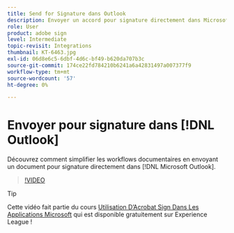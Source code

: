 ```yaml
---
title: Send for Signature dans Outlook
description: Envoyer un accord pour signature directement dans Microsoft Outlook
role: User
product: adobe sign
level: Intermediate
topic-revisit: Integrations
thumbnail: KT-6463.jpg
exl-id: 06d8e6c5-6dbf-4d6c-bf49-b620da707b3c
source-git-commit: 174ce22fd784210b6241a6a42831497a007377f9
workflow-type: tm+mt
source-wordcount: '57'
ht-degree: 0%

---
```


# Envoyer pour signature dans [!DNL Outlook]

Découvrez comment simplifier les workflows documentaires en envoyant un document pour signature directement dans [!DNL Microsoft Outlook].

>[!VIDEO](https://video.tv.adobe.com/v/37839?hidetitle=true)

>[!TIP]
>
>Cette vidéo fait partie du cours [Utilisation D’Acrobat Sign Dans Les Applications Microsoft](https://experienceleague.adobe.com/?recommended=Sign-U-1-2020.2) qui est disponible gratuitement sur Experience League !
